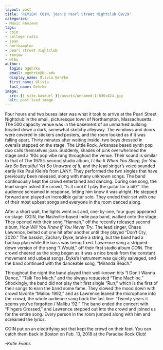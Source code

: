 ```yaml
---
layout: post
title: 'REVIEW: COIN, joan @ Pearl Street Nightclub 09/29'
categories:
- Music Reviews
tags:
- coin
- college radio
- joan
- northampton
- pearl street nightclub
- review
- wtbu
author:
  login: ogehrke
  email: ogehrke@bu.edu
  display_name: Olivia Gehrke
  first_name: Olivia
  last_name: Gehrke
image:
  src: {{ site.baseurl }}/assets/unnamed-1-636x424.jpg
  alt: post lead image
---
```


Four hours and two buses later was what it took to arrive at the Pearl Street Nightclub in the small, picturesque town of Northampton, Massachusetts. The 500 capacity venue was in the basement of an unmarked building located down a dark, somewhat sketchy alleyway. The windows and doors were covered in stickers and posters, and the room looked as if it was falling apart. Thirty minutes after waiting inside, two boys dressed in overalls stepped on the stage. The Little Rock, Arkansas based synth pop duo calls themselves joan. Suddenly, shades of pink overwhelmed the stage and a ‘90s pop vibe rang throughout the venue. Their sound is similar to that of The 1975’s second studio album, _I Like It When You Sleep, for You Are So Beautiful Yet So Unaware of It,_ and the lead singer’s voice sounded eerily like Paul Klein’s from LANY. They performed the two singles that have previously been released, along with many unknown songs. The band continuously kept the crowd entertained and dancing. During one song, the lead singer asked the crowd, “Is it cool if I play the guitar for a bit?” The audience screamed in response, letting him know it was alright. He stepped forward and played an incredible guitar solo. They ended their set with one of their most upbeat songs and everyone in the room danced along.

After a short wait, the lights went out and, one-by-one, four guys appeared on stage. COIN, the Nashville-based indie pop band, walked onto the stage. They opened with their song “Hannah,” off the recently released second album, _How Will You Know If You Never Try_. The lead singer, Chase Lawrence, belted out one hit after another until they played “Don’t Cry, 2020.” The bassist, Zachary Dyke, broke a string, but the band had a backup plan while the bass was being fixed. Lawrence sang a stripped-down version of the song “I Would,” off their first studio album _COIN_. The crowd cheered as the song began as it was a nice break from the constant movement and upbeat songs. Dyke’s instrument was quickly salvaged, and the band continued with the danceable song, “Miranda Beach.”

Throughout the night the band played their well-known hits “I Don’t Wanna Dance,” “Talk Too Much,” and the always requested “Time Machine.” Shockingly, the band did not play their first single “Run,” which is the first of their songs to earn the band some fame. They slowed the mood down with crowd favorite “Malibu 1992,” and as Lawrence leaned the microphone into the crowd, the whole audience sang back the last line: “Twenty years it seems you’ve forgotten / Malibu ‘92.” The band ended the concert with “Fingers Crossed,” and Lawrence stepped out into the crowd and joined us for the entire song. Every person in the room jumped along with him and screamed the lyrics.

COIN put on an electrifying set that kept the crowd on their feet. You can catch them back in Boston on Feb. 13, 2018 at the Paradise Rock Club!

_\-Katie Evans_